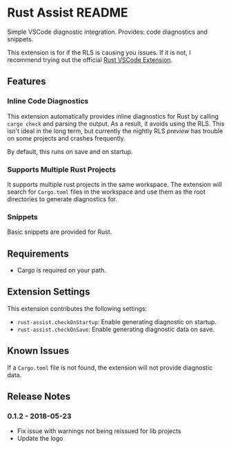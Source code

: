 # Rust Assist README

Simple VSCode diagnostic integration. Provides: code diagnostics and snippets.

This extension is for if the RLS is causing you issues. If it is not, I recommend trying out the official [Rust VSCode Extension](https://marketplace.visualstudio.com/items?itemName=rust-lang.rust).

## Features

### Inline Code Diagnostics

This extension automatically provides inline diagnostics for Rust by calling `cargo check` and parsing the output. As a result, it avoids using the RLS. This isn't ideal in the long term, but currently the nightly RLS _preview_ has trouble on some projects and crashes frequently.

By default, this runs on save and on startup.

### Supports Multiple Rust Projects

It supports multiple rust projects in the same workspace. The extension will search for `Cargo.toml` files in the workspace and use them as the root directories to generate diagnostics for.

### Snippets

Basic snippets are provided for Rust.

## Requirements

* Cargo is required on your path.

## Extension Settings

This extension contributes the following settings:

* `rust-assist.checkOnStartup`: Enable generating diagnostic on startup.
* `rust-assist.checkOnSave`: Enable generating diagnostic data on save.

## Known Issues

If a `Cargo.toml` file is not found, the extension will not provide diagnostic data.

## Release Notes

### 0.1.2 - 2018-05-23
- Fix issue with warnings not being reissued for lib projects
- Update the logo
